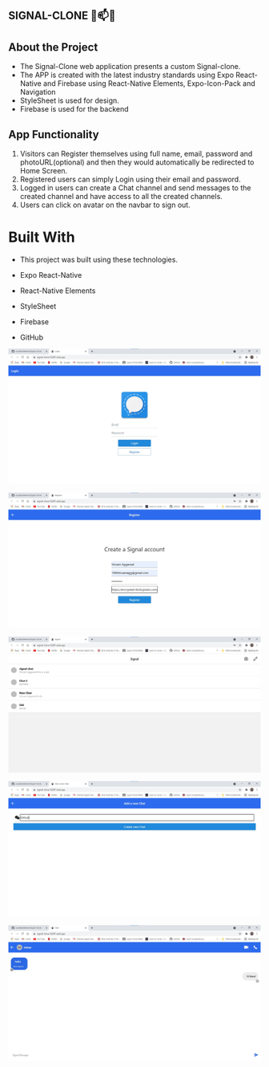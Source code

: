 ## SIGNAL-CLONE 👥📫🔋

## About the Project

* The Signal-Clone web application presents a custom Signal-clone.
* The APP is created with the latest industry standards using Expo React-Native and Firebase using React-Native Elements, Expo-Icon-Pack and Navigation
* StyleSheet is used for design.
* Firebase is used for the backend

## App Functionality

1. Visitors can Register themselves using full name, email, password and photoURL(optional) and then they would automatically be redirected to Home Screen.
2. Registered users can simply Login using their email and password.
3. Logged in users can create a Chat channel and send messages to the created channel and have access to all the created channels.
4. Users can click on avatar on the navbar to sign out.

# Built With
- This project was built using these technologies.

- Expo React-Native
- React-Native Elements
- StyleSheet
- Firebase
- GitHub

<p align = "center">
    <img src="components\img\Screenshot 2021-08-14 152013.jpg" alt="Login-Page" >
</p>

<p align = "center">
    <img src="components\img\Screenshot 2021-08-14 152408.jpg" alt="Register-Page">
</p>

<p align = "center">
    <img src="components\img\Screenshot 2021-08-14 152428.jpg" alt="Home-Page">
</p>
<p align = "center">
    <img src="components\img\Screenshot 2021-08-14 152450.jpg" alt="AddChat-Page">
</p>
<p align = "center">
    <img src="components\img\Screenshot 2021-08-14 152618.jpg" alt="Chat-Page">
</p>